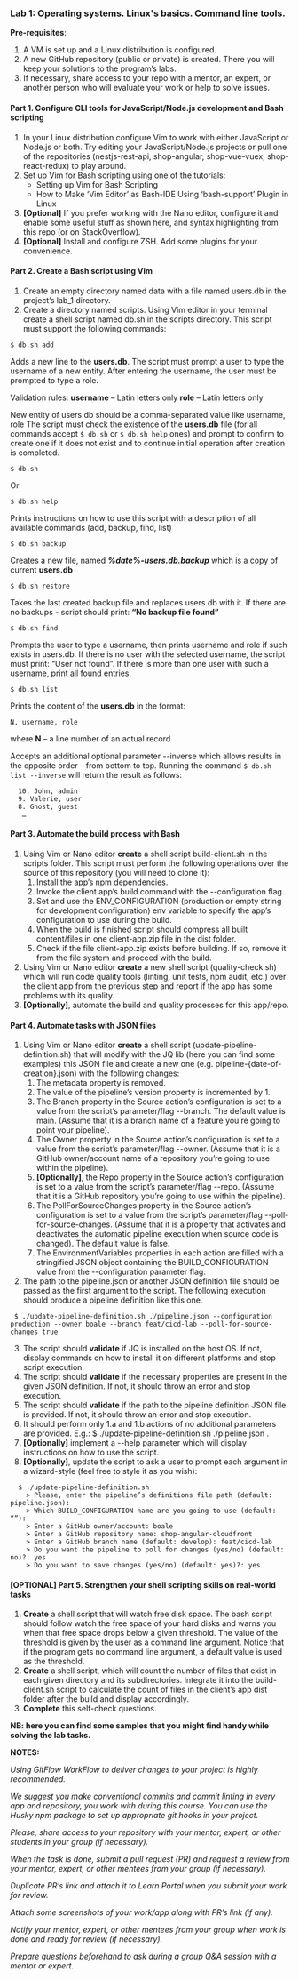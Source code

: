 
### Lab 1: Operating systems. Linux's basics. Command line tools.

**Pre-requisites**:

1.	A VM is set up and a Linux distribution is configured.
2.	A new GitHub repository (public or private) is created. There you will keep your solutions to the program’s labs.
3.	If necessary, share access to your repo with a mentor, an expert, or another person who will evaluate your work or help to solve issues.

#### Part 1. Configure CLI tools for JavaScript/Node.js development and Bash scripting

1. In your Linux distribution configure Vim to work with either JavaScript or Node.js or both. Try editing your JavaScript/Node.js projects or pull one of the repositories (nestjs-rest-api, shop-angular, shop-vue-vuex, shop-react-redux) to play around.
2. Set up Vim for Bash scripting using one of the tutorials:
   - Setting up Vim for Bash Scripting
   - How to Make ‘Vim Editor’ as Bash-IDE Using ‘bash-support’ Plugin in Linux
3. **[Optional]** If you prefer working with the Nano editor, configure it and enable some useful stuff as shown here, and syntax highlighting from this repo (or on StackOverflow).
4. **[Optional]** Install and configure ZSH. Add some plugins for your convenience.

#### Part 2. Create a Bash script using Vim

1.	Create an empty directory named data with a file named users.db in the project’s lab_1 directory.
2.	Create a directory named scripts.  Using Vim editor in your terminal create a shell script named db.sh in the scripts directory.
This script must support the following commands:

```shell
$ db.sh add
```

Adds a new line to the **users.db**. The script must prompt a user to type the username of a new entity. After entering the username, the user must be prompted to type a role.

Validation rules:
**username** – Latin letters only
**role** – Latin letters only 		


New entity of users.db should be a comma-separated value like username, role
The script must check the existence of the **users.db** file (for all commands accept `$ db.sh` or `$ db.sh help` ones) and prompt to confirm to create one if it does not exist and to continue initial operation after creation is completed.

```shell
$ db.sh
```

Or

```shell
$ db.sh help
```

Prints instructions on how to use this script with a description of all available commands (add, backup, find, list)

```shell
$ db.sh backup
```

Creates a new file, named **_%date%-users.db.backup_** which is a copy of current **users.db**

```shell
$ db.sh restore
```

Takes the last created backup file and replaces users.db with it.
If there are no backups - script should print: **“No backup file found”** 						

```shell
$ db.sh find 					
```

Prompts the user to type a username, then prints username and role if such exists in users.db. If there is no user with the selected username, the script must print: “User not found”. If there is more than one user with such a username, print all found entries.

```shell
$ db.sh list
```

Prints the content of the **users.db** in the format: 

```shell
N. username, role 	
```

where **N** – a line number of an actual record

Accepts an additional optional parameter --inverse which allows results in the opposite order – from bottom to top.
Running the command `$ db.sh list --inverse` will return the result as follows:

```shell
  10. John, admin
  9. Valerie, user
  8. Ghost, guest
   …
```
  

#### Part 3. Automate the build process with Bash

1. Using Vim or Nano editor **create** a shell script build-client.sh in the scripts folder. This script must perform the following operations over the source of this repository (you will need to clone it):
   1. Install the app’s npm dependencies.
   2. Invoke the client app’s build command with the --configuration flag. 
   3. Set and use the ENV_CONFIGURATION (production or empty string for development configuration) env variable to specify the app’s configuration to use during the build. 
   4. When the build is finished script should compress all built content/files in one client-app.zip file in the dist folder.
   5. Check if the file client-app.zip exists before building. If so, remove it from the file system and proceed with the build.
2. Using Vim or Nano editor **create** a new shell script (quality-check.sh) which will run code quality tools (linting, unit tests, npm audit, etc.) over the client app from the previous step and report if the app has some problems with its quality.
3. **[Optionally]**, automate the build and quality processes for this app/repo.

#### Part 4. Automate tasks with JSON files

1. Using Vim or Nano editor **create** a shell script (update-pipeline-definition.sh) that will modify with the JQ lib (here you can find some examples) this JSON file and create a new one (e.g. pipeline-{date-of-creation}.json) with the following changes:
   1. The metadata property is removed. 
   2. The value of the pipeline’s version property is incremented by 1. 
   3. The Branch property in the Source action’s configuration is set to a value from the script’s parameter/flag --branch. The default value is main. (Assume that it is a branch name of a feature you’re going to point your pipeline). 
   4. The Owner property in the Source action’s configuration is set to a value from the script’s parameter/flag --owner. (Assume that it is a GitHub owner/account name of a repository you’re going to use within the pipeline).
   5. **[Optionally]**, the Repo property in the Source action’s configuration is set to a value from the script’s parameter/flag --repo. (Assume that it is a GitHub repository you’re going to use within the pipeline). 
   6. The PollForSourceChanges property in the Source action’s configuration is set to a value from the script’s parameter/flag --poll-for-source-changes. (Assume that it is a property that activates and deactivates the automatic pipeline execution when source code is changed). The default value is false. 
   7. The EnvironmentVariables properties in each action are filled with a stringified JSON object containing the BUILD_CONFIGURATION value from the --configuration parameter flag.
2. The path to the pipeline.json or another JSON definition file should be passed as the first argument to the script. The following execution should produce a pipeline definition like this one.

```shell
 $ ./update-pipeline-definition.sh ./pipeline.json --configuration production --owner boale --branch feat/cicd-lab --poll-for-source-changes true
```

3. The script should **validate** if JQ is installed on the host OS. If not, display commands on how to install it on different platforms and stop script execution.
4. The script should **validate** if the necessary properties are present in the given JSON definition. If not, it should throw an error and stop execution.
5. The script should **validate** if the path to the pipeline definition JSON file is provided. If not, it should throw an error and stop execution.
6. It should perform only 1.a and 1.b actions of no additional parameters are provided. E.g.:  $ ./update-pipeline-definition.sh ./pipeline.json .
7. **[Optionally]** implement a --help parameter which will display instructions on how to use the script.
8. **[Optionally]**, update the script to ask a user to prompt each argument in a wizard-style (feel free to style it as you wish):
      
```
  $ ./update-pipeline-definition.sh
    > Please, enter the pipeline’s definitions file path (default: pipeline.json): 
    > Which BUILD_CONFIGURATION name are you going to use (default: “”):
    > Enter a GitHub owner/account: boale
    > Enter a GitHub repository name: shop-angular-cloudfront
    > Enter a GitHub branch name (default: develop): feat/cicd-lab
    > Do you want the pipeline to poll for changes (yes/no) (default: no)?: yes
    > Do you want to save changes (yes/no) (default: yes)?: yes
```

#### [OPTIONAL] Part 5. Strengthen your shell scripting skills on real-world tasks
1.	**Create** a shell script that will watch free disk space. The bash script should follow watch the free space of your hard disks and warns you when that free space drops below a given threshold. The value of the threshold is given by the user as a command line argument. Notice that if the program gets no command line argument, a default value is used as the threshold.
2.	**Create** a shell script, which will count the number of files that exist in each given directory and its subdirectories. Integrate it into the build-client.sh script to calculate the count of files in the client’s app dist folder after the build and display accordingly.
3.	**Complete** this self-check questions.

**NB: here you can find some samples that you might find handy while solving the lab tasks.**

**NOTES:**

_Using GitFlow WorkFlow to deliver changes to your project is highly recommended._

_We suggest you make conventional commits and commit linting in every app and repository, you work with during this course. You can use the Husky npm package to set up appropriate git hooks in your project._

_Please, share access to your repository with your mentor, expert, or other students in your group (if necessary)._

_When the task is done, submit a pull request (PR) and request a review from your mentor, expert, or other mentees from your group (if necessary)._

_Duplicate PR’s link and attach it to Learn Portal when you submit your work for review._

_Attach some screenshots of your work/app along with PR’s link (if any)._

_Notify your mentor, expert, or other mentees from your group when work is done and ready for review (if necessary)._

_Prepare questions beforehand to ask during a group Q&A session with a mentor or expert._

